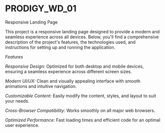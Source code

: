 # PRODIGY_WD_01
Responsive Landing Page 

This project is a responsive landing page designed to provide a modern and seamless experience across all devices. Below, you'll find a comprehensive description of the project's features, the technologies used, and instructions for setting up and running the application.

*Features*

*Responsive Design:* Optimized for both desktop and mobile devices, ensuring a seamless experience across different screen sizes.

*Modern UI/UX:* Clean and visually appealing interface with smooth animations and intuitive navigation.

*Customizable Content:* Easily modify the content, styles, and layout to suit your needs.

*Cross-Browser Compatibility:* Works smoothly on all major web browsers.

*Optimized Performance:* Fast loading times and efficient code for an optimal user experience.

